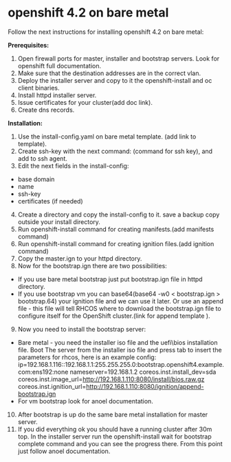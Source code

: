 # openshift 4.2 on bare metal

Follow the next instructions for installing openshift 4.2 on bare metal:

**Prerequisites:**

1. Open firewall ports for master, installer and bootstrap servers. Look for openshift full documentation.
2. Make sure that the destination addresses are in the correct vlan.
3. Deploy the installer server and copy to it the openshift-install and oc client binaries.
4. Install httpd installer server.
5. Issue certificates for your cluster(add doc link).
6. Create dns records.

**Installation:**

1. Use the install-config.yaml on bare metal template. (add link to template).
2. Create ssh-key with the next command: (command for ssh key), and add to ssh agent.
3. Edit the next fields in the install-config:
- base domain
- name
- ssh-key
- certificates (if needed)
4. Create a directory and copy the install-config to it. save a backup copy outside your install directory.
5. Run openshift-install command for creating manifests.(add manifests command)
6. Run openshift-install command for creating ignition files.(add ignition command)
7. Copy the master.ign to your httpd directory.
8. Now for the bootstrap.ign there are two possibilities:
  - If you use bare metal bootstrap just put bootstrap.ign file in httpd directory.
  - If you use bootstrap vm you can base64(base64 -w0 < bootstrap.ign > bootstrap.64) your ignition file and we can use it later. Or use an append file - this file will tell RHCOS where to download the bootstrap.ign file to configure itself for the OpenShift cluster.(link for append template ).
9. Now you need to install the bootstrap server:
  - Bare metal - you need the installer iso file and the uefi\bios installation file. Boot The server from the installer iso file and press tab to insert the parameters for rhcos, here is an example config:
  ip=192.168.1.116::192.168.1.1:255.255.255.0:bootstrap.openshift4.example.com:ens192:none
  nameserver=192.168.1.2
  coreos.inst.install_dev=sda
  coreos.inst.image_url=http://192.168.1.110:8080/install/bios.raw.gz
  coreos.inst.ignition_url=http://192.168.1.110:8080/ignition/append-bootstrap.ign
  - For vm bootstrap look for anoel documentation.
10. After bootstrap is up do the same bare metal installation for master server.
11. If you did everything ok you should have a running cluster after 30m top. In the installer server run the openshift-install wait for bootstrap complete command and you can see the progress there. From this point just follow anoel documentation.
